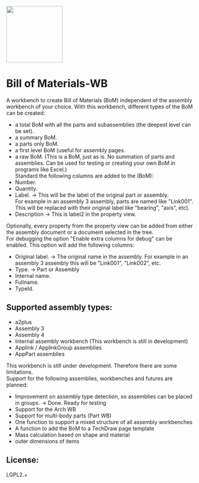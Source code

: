<a href="https://github.com/APEbbers/BillOfMaterials-WB"><img src="https://github.com/APEbbers/BillOfMaterials-WB/assets/10145631/bda087ef-d360-4278-a071-93f42ee5612b" height=150px width=150px></a>
# Bill of Materials-WB

A workbench to create Bill of Materials (BoM) independent of the assembly workbench of your choice.
With this workbench, different types of the BoM can be created:
* a total BoM with all the parts and subassemblies (the deepest level can be set).
* a summary BoM.
* a parts only BoM.
* a first level BoM (useful for assembly pages.
* a raw BoM. (This is a BoM, just as is. No summation of parts and assemblies. Can be used for testing or creating your own BoM in programs like Excel.)\
Standard the following columns are added to the (BoM):
* Number.
* Quantity.
* Label. -> This will be the label of the original part or assembly.\
  For example in an assembly 3 assembly, parts are named like "Link001". This will be replaced with their original label like "bearing", "axis", etc).
* Description -> This is label2 in the property view.

Optionally, every property from the property view can be added from either the assembly document or a document selected in the tree.\
For debugging the option "Enable extra columns for debug" can be enabled. This option will add the following columns:
* Original label. -> The original name in the assembly. For example in an assembly 3 assembly this will be "Link001", "Link002", etc.
* Type. -> Part or Assembly
* Internal name.
* Fullname.
* TypeId.


## Supported assembly types:
* a2plus
* Assembly 3
* Assembly 4
* Internal assembly workbench (This workbench is still in development)
* Applink / ApplinkGroup assemblies
* AppPart assemblies


This workbench is still under development. Therefore there are some limitations.\
Support for the following assemblies, workbenches and futures are planned:
* Improvement on assembly type detection, so assemblies can be placed in groups. -> Done. Ready for testing
* Support for the Arch WB
* Support for multi-body parts (Part WB)
* One function to support a mixed structure of all assembly workbenches
* A function to add the BoM to a TechDraw page template
* Mass calculation based on shape and material
* outer dimensions of items

## License:
LGPL2.+
